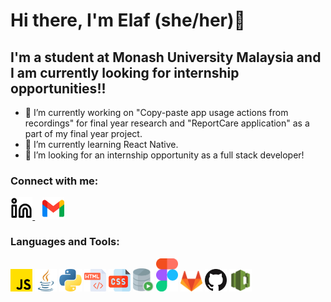 # Hi there, I'm Elaf (she/her)👋

## I'm a student at Monash University Malaysia and I am currently looking for internship opportunities!!
- 🔭 I’m currently working on "Copy-paste app usage actions from recordings" for final year research and "ReportCare application" as a part of my final year project. 
- 🌱 I’m currently learning React Native. 
- 👯 I’m looking for an internship opportunity as a full stack developer! 

### Connect with me:

[<picture>
  <source media="(prefers-color-scheme: dark)" srcset="/img/linkedin-dark.svg">
  <source media="(prefers-color-scheme: light)" srcset="/img/linkedin-light.svg">
  <img alt="linkedIn logo." src="img/linkedin-light.svg" width="7%">
</picture>](https://www.linkedin.com/in/elafaa/)
&nbsp;&nbsp;
[<picture>
  <img alt="gmail logo." src="img/gmail.png" width="7%">
</picture>](mailto:elafasalh@gmail.com)


### Languages and Tools:
<picture>
  <img alt="JavaScript logo." src="img/JavaScript.png" width="7%">
</picture>
<picture>
  <img alt="Java logo." src="img/java.png" width="7%">
</picture>
<picture>
  <img alt="Python logo." src="img/python.png" width="7%">
</picture>
<picture>
  <img alt="HTML logo." src="img/html.png" width="7%">
</picture>
<picture>
  <img alt="CSS logo." src="img/css.png" width="7%">
</picture>
<picture>
  <img alt="Oracle SQL logo." src="img/Oracle_SQL_Developer_logo.svg" width="6.5%">
</picture>
<picture>
  <img alt="Figma logo." src="img/figma.png" width="7%">
</picture>
<picture>
  <img alt="GitLab logo." src="img/gitlab-logo-gray-rgb.png" width="7%">
</picture>
<picture>
  <img alt="GitHub logo." src="img/GitHub.png" width="7%">
</picture>
<picture>
  <img alt="AWS codecommit logo." src="img/aws-codecommit.png" width="7%">
</picture>


